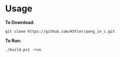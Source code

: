 # Usage
**To Download:**

    git clone https://github.com/H3tler/pong_in_c.git

**To Run:**

    ./build.ps1 -run


